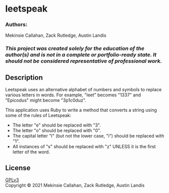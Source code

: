 # leetspeak

### Authors:
Mekinsie Callahan, Zack Rutledge, Austin Landis

### _This project was created solely for the education of the author(s) and is not in a complete or portfolio-ready state. It should not be considered representative of professional work._

## Description
Leetspeak uses an alternative alphabet of numbers and symbols to replace various letters in words. For example, "leet" becomes "1337" and "Epicodus" might become "3p1c0duz".

This application uses Ruby to write a method that converts a string using some of the rules of Leetspeak: 
* The letter "e" should be replaced with "3".
* The letter "o" should be replaced with "0".
* The capital letter "I" (but not the lower case, "i") should be replaced with "1".
* All instances of "s" should be replaced with "z" UNLESS it is the first letter of the word.

## License
[GPLv3](https://choosealicense.com/licenses/gpl-3.0/)\
Copyright &copy; 2021 Mekinsie Callahan, Zack Rutledge, Austin Landis
